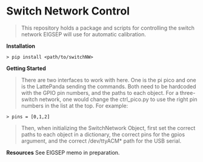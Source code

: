 # Switch Network Control

> This repository holds a package and scripts for controlling the switch network EIGSEP will use for automatic calibration.

**Installation**
```
> pip install <path/to/switchNW>
```

**Getting Started**
> There are two interfaces to work with here. One is the pi pico and one is the LattePanda sending the commands. 
> Both need to be hardcoded with the GPIO pin numbers, and the paths to each object.
> For a three-switch network, one would change the ctrl\_pico.py to use the right pin numbers in the list at the top. For example:
```
> pins = [0,1,2]
```
> Then, when initializing the SwitchNetwork Object, first set the correct paths to each object in a dictionary, the correct pins for the gpios argument, and the correct /dev/ttyACM* path for the USB serial.

**Resources**
See EIGSEP memo in preparation. 

